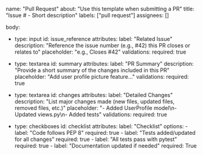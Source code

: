 name: "Pull Request"
about: "Use this template when submitting a PR"
title: "Issue #<number> - Short description"
labels: ["pull request"]
assignees: []

body:
  - type: input
    id: issue_reference
    attributes:
      label: "Related Issue"
      description: "Reference the issue number (e.g., #42) this PR closes or relates to"
      placeholder: "e.g., Closes #42"
    validations:
      required: true

  - type: textarea
    id: summary
    attributes:
      label: "PR Summary"
      description: "Provide a short summary of the changes included in this PR"
      placeholder: "Add user profile picture feature..."
    validations:
      required: true

  - type: textarea
    id: changes
    attributes:
      label: "Detailed Changes"
      description: "List major changes made (new files, updated files, removed files, etc.)"
      placeholder: "- Added UserProfile model\n- Updated views.py\n- Added tests"
    validations:
      required: true

  - type: checkboxes
    id: checklist
    attributes:
      label: "Checklist"
      options:
        - label: "Code follows PEP 8"
          required: true
        - label: "Tests added/updated for all changes"
          required: true
        - label: "All tests pass with pytest"
          required: true
        - label: "Documentation updated if needed"
          required: True
